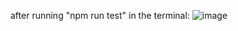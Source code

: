 after running "npm run test" in the terminal: 
![image](https://github.com/MihaiM24/salesforce-commerce-react/assets/114648141/6e6c2295-b797-451d-8a45-6774eafa6454)

